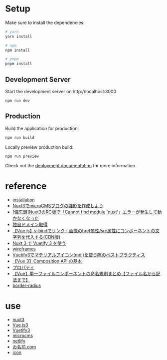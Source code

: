 # Setup

Make sure to install the dependencies:

```bash
# yarn
yarn install

# npm
npm install

# pnpm
pnpm install
```

## Development Server

Start the development server on http://localhost:3000

```bash
npm run dev
```

## Production

Build the application for production:

```bash
npm run build
```

Locally preview production build:

```bash
npm run preview
```

Check out the [deployment documentation](https://nuxt.com/docs/getting-started/deployment) for more information.

# reference

- [installation](https://nuxt.com/docs/getting-started/installation)
- [Nuxt3でmicroCMSブログの雛形を作成しよう](https://blog.microcms.io/nuxt3-create-blog/)
- [[備忘録]Nuxt3のRC版で「Cannot find module 'nuxt'」エラーが発生して動かなくなった](https://qiita.com/teracy164/items/e86f94d8ea4a5d663b66)
- [独自ドメイン取得](https://ralacode.com/blog/post/add-onamae-domain-to-netlify/)
- [【Vue.js】v-bindでリンク・画像のhref属性/src属性にコンポーネントの文字列を代入する(CDN版)](https://tkstock.site/2022/07/06/vue-js-v-bind-href-src-component-string-error/)
- [Nuxt 3 で Vuetify 3 を使う](https://zenn.dev/coedo/articles/nuxt3-vuetify3)
- [wireframes](https://vuetifyjs.com/en/getting-started/wireframes/)
- [Vuetify3でマテリアルアイコン(mdi)を使う際のベストプラクティス](https://zenn.dev/ichii731/articles/66b4cf79d2cae6)
- [【Vue 3】Composition API の基本](https://b1san-blog.com/post/vue/vue-3-composition-api/)
- [プロパティ](https://ja.vuejs.org/guide/components/props.html#prop-passing-details)
- [【Vue】単一ファイルコンポーネントの命名規則まとめ【ファイル名から記法まで】](https://qiita.com/ngron/items/ab2a17ae483c95a2f15e)
- [border-radius](https://vuetifyjs.com/en/styles/border-radius/)

# use

- [nuxt3](https://nuxt.com/)
- [Vue.js3](https://ja.vuejs.org/guide/introduction.html)
- [Vuetify3](https://vuetifyjs.com/en/)
- [microcms](https://microcms.io/)
- [netlify](https://www.netlify.com/)
- [お名前.com](https://www.onamae.com/)
- [icon](https://pictogrammers.com/library/mdi/)